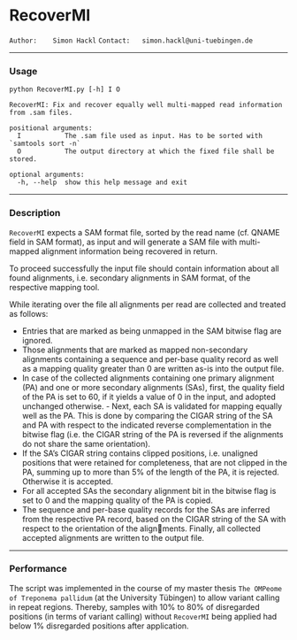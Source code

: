 # **RecoverMI**

`Author:    Simon Hackl`
`Contact:   simon.hackl@uni-tuebingen.de`

---
### **Usage**
    python RecoverMI.py [-h] I O
    
    RecoverMI: Fix and recover equally well multi-mapped read information from .sam files.
    
    positional arguments:
      I           The .sam file used as input. Has to be sorted with `samtools sort -n`
      O           The output directory at which the fixed file shall be stored.
    
    optional arguments:
      -h, --help  show this help message and exit

---

### **Description**
`RecoverMI` expects a SAM format file, sorted by the read name (cf. QNAME field in SAM format), as input and will generate a SAM file with multi-mapped alignment information being recovered in return.

To proceed successfully the input file should contain information about all found alignments, i.e. secondary alignments in SAM format, of the respective mapping tool.

While iterating over the file all alignments per read are collected and treated as follows:
- Entries that are marked as being unmapped in the SAM bitwise flag are ignored.
- Those alignments that are marked as mapped non-secondary alignments containing a sequence and per-base quality record as well as a mapping quality greater than 0 are written as-is into the output file.
- In case of the collected alignments containing one primary alignment (PA) and one or more secondary alignments (SAs), first, the quality field of the PA is set to 60, if it yields a value of 0 in the input, and adopted unchanged otherwise. - Next, each SA is validated for mapping equally well as the PA. This is done by comparing the CIGAR string of the SA and PA with respect to the indicated reverse complementation in the bitwise flag (i.e. the CIGAR string of the PA is reversed if the alignments do not share the same orientation).
- If the SA’s CIGAR string contains clipped positions, i.e. unaligned positions that were retained for completeness, that are not clipped in the PA, summing up to more than 5% of the length of the PA, it is rejected. Otherwise it is accepted. 
- For all accepted SAs the secondary alignment bit in the bitwise flag is set to 0 and the mapping quality of the PA is copied.
- The sequence and per-base quality records for the SAs are inferred from the respective PA record, based on the CIGAR string of the SA with respect to the orientation of the alignments. Finally, all collected accepted alignments are written to the output file.

---
### **Performance**
The script was implemented in the course of my master thesis `The OMPeome of Treponema pallidum` (at the University Tübingen) to allow variant calling in repeat regions. Thereby, samples with 10% to 80% of disregarded positions (in terms of variant calling) without `RecoverMI` being applied had below 1% disregarded positions after application.
